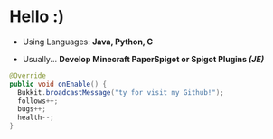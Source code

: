 # Hello :)

* Using Languages: **Java, Python, C**

* Usually... **Develop Minecraft PaperSpigot or Spigot Plugins *(JE)***

```java
@Override
public void onEnable() {
  Bukkit.broadcastMessage("ty for visit my Github!");
  follows++;
  bugs++;
  health--;
}
```
